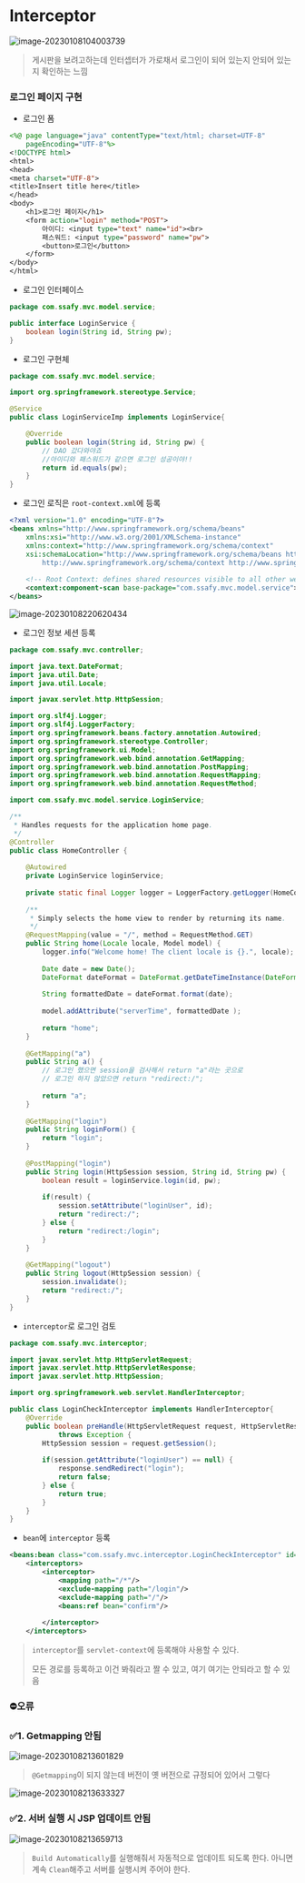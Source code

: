 # Interceptor

![image-20230108104003739](assets/image-20230108104003739.png)

> 게시판을 보려고하는데 인터셉터가 가로채서 로그인이 되어 있는지 안되어 있는지 확인하는 느낌



### 로그인 페이지 구현

- 로그인 폼

```jsp
<%@ page language="java" contentType="text/html; charset=UTF-8"
    pageEncoding="UTF-8"%>
<!DOCTYPE html>
<html>
<head>
<meta charset="UTF-8">
<title>Insert title here</title>
</head>
<body>
	<h1>로그인 페이지</h1>
	<form action="login" method="POST">
		아이디: <input type="text" name="id"><br>
		패스워드: <input type="password" name="pw">
		<button>로그인</button>
	</form>
</body>
</html>
```

- 로그인 인터페이스

```java
package com.ssafy.mvc.model.service;

public interface LoginService {
	boolean login(String id, String pw);
}
```

- 로그인 구현체

```java
package com.ssafy.mvc.model.service;

import org.springframework.stereotype.Service;

@Service
public class LoginServiceImp implements LoginService{

	@Override
	public boolean login(String id, String pw) {
		// DAO 갔다와야죠
		//아이디와 패스워드가 같으면 로그인 성공이야!!
		return id.equals(pw);
	}	
}
```

- 로그인 로직은 `root-context.xml`에 등록

```xml
<?xml version="1.0" encoding="UTF-8"?>
<beans xmlns="http://www.springframework.org/schema/beans"
	xmlns:xsi="http://www.w3.org/2001/XMLSchema-instance"
	xmlns:context="http://www.springframework.org/schema/context"
	xsi:schemaLocation="http://www.springframework.org/schema/beans https://www.springframework.org/schema/beans/spring-beans.xsd
		http://www.springframework.org/schema/context http://www.springframework.org/schema/context/spring-context-4.3.xsd">
	
	<!-- Root Context: defines shared resources visible to all other web components -->
	<context:component-scan base-package="com.ssafy.mvc.model.service"></context:component-scan>
</beans>

```

![image-20230108220620434](assets/image-20230108220620434.png)

- 로그인 정보 세션 등록

```java
package com.ssafy.mvc.controller;

import java.text.DateFormat;
import java.util.Date;
import java.util.Locale;

import javax.servlet.http.HttpSession;

import org.slf4j.Logger;
import org.slf4j.LoggerFactory;
import org.springframework.beans.factory.annotation.Autowired;
import org.springframework.stereotype.Controller;
import org.springframework.ui.Model;
import org.springframework.web.bind.annotation.GetMapping;
import org.springframework.web.bind.annotation.PostMapping;
import org.springframework.web.bind.annotation.RequestMapping;
import org.springframework.web.bind.annotation.RequestMethod;

import com.ssafy.mvc.model.service.LoginService;

/**
 * Handles requests for the application home page.
 */
@Controller
public class HomeController {
	
	@Autowired
	private LoginService loginService;
	
	private static final Logger logger = LoggerFactory.getLogger(HomeController.class);
	
	/**
	 * Simply selects the home view to render by returning its name.
	 */
	@RequestMapping(value = "/", method = RequestMethod.GET)
	public String home(Locale locale, Model model) {
		logger.info("Welcome home! The client locale is {}.", locale);
		
		Date date = new Date();
		DateFormat dateFormat = DateFormat.getDateTimeInstance(DateFormat.LONG, DateFormat.LONG, locale);
		
		String formattedDate = dateFormat.format(date);
		
		model.addAttribute("serverTime", formattedDate );
		
		return "home";
	}
	
	@GetMapping("a")
	public String a() {
		// 로그인 했으면 session을 검사해서 return "a"라는 곳으로 
		// 로그인 하지 않았으면 return "redirect:/";
		
		return "a";
	}
	
	@GetMapping("login")
	public String loginForm() {
		return "login";
	}
	
	@PostMapping("login")
	public String login(HttpSession session, String id, String pw) {
		boolean result = loginService.login(id, pw);
		
		if(result) {
			session.setAttribute("loginUser", id);
			return "redirect:/";
		} else {
			return "redirect:/login";
		}
	}
	
	@GetMapping("logout")
	public String logout(HttpSession session) {
		session.invalidate();
		return "redirect:/";
	}
}
```

- `interceptor`로 로그인 검토

```java
package com.ssafy.mvc.interceptor;

import javax.servlet.http.HttpServletRequest;
import javax.servlet.http.HttpServletResponse;
import javax.servlet.http.HttpSession;

import org.springframework.web.servlet.HandlerInterceptor;

public class LoginCheckInterceptor implements HandlerInterceptor{
	@Override
	public boolean preHandle(HttpServletRequest request, HttpServletResponse response, Object handler)
			throws Exception {
		HttpSession session = request.getSession();
		
		if(session.getAttribute("loginUser") == null) {
			response.sendRedirect("login");
			return false;
		} else {
			return true;
		}
	}
}
```

- `bean`에 `interceptor` 등록

```xml
<beans:bean class="com.ssafy.mvc.interceptor.LoginCheckInterceptor" id="confirm"/>
	<interceptors>
		<interceptor>
			<mapping path="/*"/>
			<exclude-mapping path="/login"/>
			<exclude-mapping path="/"/>			
			<beans:ref bean="confirm"/>
		
		</interceptor>
	</interceptors>
```



> `interceptor`를 `servlet-context`에 등록해야 사용할 수 있다.
>
> 모든 경로를 등록하고 이건 봐줘라고 짤 수 있고, 여기 여기는 안되라고 할 수 있음



### ⛔오류

### ✅1. Getmapping 안됨

![image-20230108213601829](assets/image-20230108213601829.png)

> `@Getmapping`이 되지 않는데 버전이 옛 버전으로 규정되어 있어서 그렇다

![image-20230108213633327](assets/image-20230108213633327.png)

### ✅2. 서버 실행 시 JSP 업데이트 안됨

![image-20230108213659713](assets/image-20230108213659713.png)

> `Build Automatically`를 실행해줘서 자동적으로 업데이트 되도록 한다. 아니면 계속 `Clean`해주고 서버를 실행시켜 주어야 한다.
